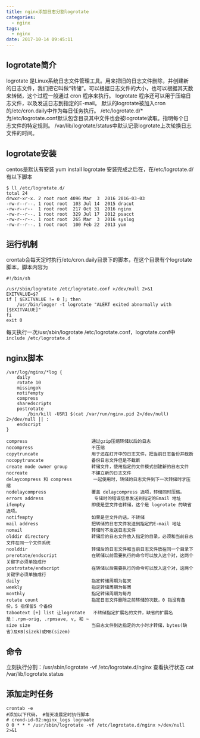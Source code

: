 ```yaml
---
title: nginx添加日志分割logrotate
categories:
  - nginx
tags:
  - nginx
date: 2017-10-14 09:45:11
---
```


## logrotate简介
logrotate 是Linux系统日志文件管理工具。用来把旧的日志文件删除，并创建新的日志文件，我们把它叫做“转储”。可以根据日志文件的大小，也可以根据其天数来转储，这个过程一般通过 cron 程序来执行。
logrotate 程序还可以用于压缩日志文件，以及发送日志到指定的E-mail。
默认的logrotate被加入cron的/etc/cron.daily中作为每日任务执行。
/etc/logrotate.d/* 为/etc/logrotate.conf默认包含目录其中文件也会被logrotate读取。指明每个日志文件的特定规则。
/var/lib/logrotate/status中默认记录logrotate上次轮换日志文件的时间。

## logrotate安装
centos是默认有安装
yum install logrotate
安装完成之后在，在/etc/logrotate.d/有以下脚本
```
$ ll /etc/logrotate.d/
total 24
drwxr-xr-x. 2 root root 4096 Mar  3  2016 2016-03-03
-rw-r--r--. 1 root root  103 Jul 14  2015 dracut
-rw-r--r--  1 root root  217 Oct 31  2016 nginx
-rw-r--r--. 1 root root  329 Jul 17  2012 psacct
-rw-r--r--. 1 root root  265 Mar  3  2016 syslog
-rw-r--r--. 1 root root  100 Feb 22  2013 yum

```

## 运行机制
crontab会每天定时执行/etc/cron.daily目录下的脚本，在这个目录有个logrotate脚本，脚本内容为
```
#!/bin/sh

/usr/sbin/logrotate /etc/logrotate.conf >/dev/null 2>&1
EXITVALUE=$?
if [ $EXITVALUE != 0 ]; then
    /usr/bin/logger -t logrotate "ALERT exited abnormally with [$EXITVALUE]"
fi
exit 0
```
每天执行一次/usr/sbin/logrotate /etc/logrotate.conf，logrotate.conf中`include /etc/logrotate.d` 

## nginx脚本
```
/var/log/nginx/*log {
    daily
    rotate 10
    missingok
    notifempty
    compress
    sharedscripts
    postrotate
        /bin/kill -USR1 $(cat /var/run/nginx.pid 2>/dev/null) 2>/dev/null || :
    endscript
}
```

```
compress                        通过gzip压缩转储以后的日志
nocompress                      不压缩
copytruncate                    用于还在打开中的日志文件，把当前日志备份并截断
nocopytruncate                  备份日志文件但是不截断
create mode owner group         转储文件，使用指定的文件模式创建新的日志文件
nocreate                        不建立新的日志文件
delaycompress 和 compress        一起使用时，转储的日志文件到下一次转储时才压缩
nodelaycompress                 覆盖 delaycompress 选项，转储同时压缩。
errors address                   专储时的错误信息发送到指定的Email 地址
ifempty                         即使是空文件也转储，这个是 logrotate 的缺省选项。
notifempty                      如果是空文件的话，不转储
mail address                    把转储的日志文件发送到指定的E-mail 地址
nomail                          转储时不发送日志文件
olddir directory                转储后的日志文件放入指定的目录，必须和当前日志文件在同一个文件系统
noolddir                        转储后的日志文件和当前日志文件放在同一个目录下
prerotate/endscript             在转储以前需要执行的命令可以放入这个对，这两个关键字必须单独成行
postrotate/endscript            在转储以后需要执行的命令可以放入这个对，这两个关键字必须单独成行
daily                           指定转储周期为每天
weekly                          指定转储周期为每周
monthly                         指定转储周期为每月
rotate count                    指定日志文件删除之前转储的次数，0 指没有备份，5 指保留5 个备份
tabootext [+] list 让logrotate   不转储指定扩展名的文件，缺省的扩展名是：.rpm-orig, .rpmsave, v, 和 ~ 
size size                       当日志文件到达指定的大小时才转储，bytes(缺省)及KB(sizek)或MB(sizem)

```

## 命令
立刻执行分割：/usr/sbin/logrotate -vf  /etc/logrotate.d/nginx
查看执行状态 cat /var/lib/logrotate.status

## 添加定时任务
```
crontab -e 
#添加以下代码， #每天凌晨定时执行脚本
# crond-id-02:nginx_logs logroate
0 0 * * * /usr/sbin/logrotate -vf /etc/logrotate.d/nginx >/dev/null 2>&1
```



